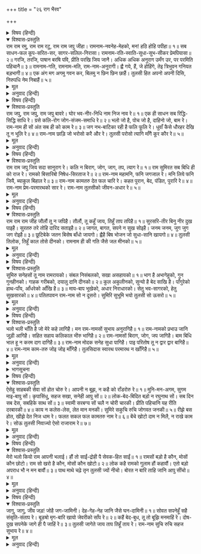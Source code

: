 +++
title = "२६ राग भैरव"

+++


<details><summary>विषय (हिन्दी)</summary>

(६५)
</details>

<details open><summary>विश्वास-प्रस्तुति</summary>
राम राम रमु, राम राम रटु, राम राम जपु जीहा।  
रामनाम-नवनेह-मेहको, मन! हठि होहि पपीहा॥ १॥  
सब साधन-फल कूप-सरित-सर, सागर-सलिल-निरासा।  
रामनाम-रति-स्वाति-सुधा-सुभ-सीकर प्रेमपियासा॥ २॥  
गरजि, तरजि, पाषान बरषि पवि, प्रीति परखि जिय जानै।  
अधिक अधिक अनुराग उमँग उर, पर परमिति पहिचानै॥ ३॥  
रामनाम-गति, रामनाम-मति, राम-नाम-अनुरागी।  
ह्वै गये, हैं, जे होहिंगे, तेइ त्रिभुवन गनियत बड़भागी॥ ४॥  
एक अंग मग अगमु गवन कर, बिलमु न छिन छिन छाहैं।  
तुलसी हित अपनो अपनी दिसि, निरुपधि नेम निबाहैं॥ ५॥
</details>

<details><summary>मूल</summary>

राम राम रमु, राम राम रटु, राम राम जपु जीहा।  
रामनाम-नवनेह-मेहको, मन! हठि होहि पपीहा॥ १॥  
सब साधन-फल कूप-सरित-सर, सागर-सलिल-निरासा।  
रामनाम-रति-स्वाति-सुधा-सुभ-सीकर प्रेमपियासा॥ २॥  
गरजि, तरजि, पाषान बरषि पवि, प्रीति परखि जिय जानै।  
अधिक अधिक अनुराग उमँग उर, पर परमिति पहिचानै॥ ३॥  
रामनाम-गति, रामनाम-मति, राम-नाम-अनुरागी।  
ह्वै गये, हैं, जे होहिंगे, तेइ त्रिभुवन गनियत बड़भागी॥ ४॥  
एक अंग मग अगमु गवन कर, बिलमु न छिन छिन छाहैं।  
तुलसी हित अपनो अपनी दिसि, निरुपधि नेम निबाहैं॥ ५॥
</details>

<details><summary>अनुवाद (हिन्दी)</summary>

भावार्थ—हे जीभ! तू सदा राम राममें रमा कर, राम राम रटा कर और राम रामका जाप किया कर। हे मन! तू भी रामनाममें प्रेमरूपी नित्य-नवीन मेघके लिये हठ करके पपीहा बन जा॥ १॥ जैसे पपीहा कुआँ, नदी, तालाब और समुद्रतकके जलकी जरा-सी भी आशा न कर केवल स्वाती-नक्षत्रके जलकी एक प्रेम-बूँदके लिये प्यासा रहता है, ऐसे ही तू भी और सारे साधनों तथा उनके फलोंकी आशा न कर केवल श्रीरामनामके प्रेमरूपी अमृतकी बूँदमें ही प्रीति कर॥ २॥ पपीहेपर उसका प्रेमी मेघ गरजता है, डाँट बतलाता है, ओले बरसाता है, वज्रपात करता है, इस प्रकार कठिन-से-कठिन परीक्षा करके पपीहेके अनन्य प्रेमको पूर्णरूपसे परखकर जब वह इस बातको जान लेता है कि ज्यों-ज्यों परीक्षा लेता हूँ त्यों-त्यों इस पपीहेका प्रेम अधिकाधिक बढ़ता है, (तब उसे स्वातीकी बूँद मिलती है)॥ ३॥ इसी प्रकार (भगवान् की दयासे परीक्षाके लिये कैसे ही संकट आकर तुझे विचलित करनेकी चेष्टा क्यों न करें) तू तो (अनन्य मनसे) श्रीरामनामकी ही शरण ग्रहण कर, रामनाममें ही बुद्धि लगा, राम-नामका ही प्रेमी बन। ऐसे रामनामके आश्रित जितने भक्त हो गये हैं, अभी हैं और जो आगे होंगे, त्रिलोकीमें उन्हींको बड़ा भाग्यवान् समझना चाहिये॥ ४॥ यह (रामनाममें अनन्य प्रेम करनेका) एकांगी मार्ग बड़ा ही कठिन है, यदि तू इस मार्गपर चला जाय तो क्षण-क्षणमें (सांसारिक सुखोंकी) छाया लेनेके लिये ठहरकर देर न करना। हे तुलसीदास! तेरा भला तो अपनी ओरसे श्रीरामनाममें निरुपधि अर्थात् निष्कपट प्रेमके निबाहनेसे ही होगा॥ ५॥
</details>

<details><summary>विषय (हिन्दी)</summary>

(६६)
</details>

<details open><summary>विश्वास-प्रस्तुति</summary>
राम जपु, राम जपु, राम जपु बावरे।  
घोर भव-नीर-निधि नाम निज नाव रे॥ १॥  
एक ही साधन सब रिद्धि-सिद्धि साधि रे।  
ग्रसे कलि-रोग जोग-संजम-समाधि रे॥ २॥  
भलो जो है, पोच जो है, दाहिनो जो, बाम रे।  
राम-नाम ही सों अंत सब ही को काम रे॥ ३॥  
जग नभ-बाटिका रही है फलि फूलि रे।  
धुवाँ कैसे धौरहर देखि तू न भूलि रे॥ ४॥  
राम-नाम छाड़ि जो भरोसो करै और रे।  
तुलसी परोसो त्यागि माँगै कूर कौर रे॥ ५॥
</details>

<details><summary>मूल</summary>

राम जपु, राम जपु, राम जपु बावरे।  
घोर भव-नीर-निधि नाम निज नाव रे॥ १॥  
एक ही साधन सब रिद्धि-सिद्धि साधि रे।  
ग्रसे कलि-रोग जोग-संजम-समाधि रे॥ २॥  
भलो जो है, पोच जो है, दाहिनो जो, बाम रे।  
राम-नाम ही सों अंत सब ही को काम रे॥ ३॥  
जग नभ-बाटिका रही है फलि फूलि रे।  
धुवाँ कैसे धौरहर देखि तू न भूलि रे॥ ४॥  
राम-नाम छाड़ि जो भरोसो करै और रे।  
तुलसी परोसो त्यागि माँगै कूर कौर रे॥ ५॥
</details>

<details><summary>अनुवाद (हिन्दी)</summary>

भावार्थ—अरे पागल! राम जप, राम जप, राम जप। इस भयानक संसाररूपी समुद्रसे पार उतरनेके लिये श्रीरामनाम ही अपनी नाव है। अर्थात् इस रामनामरूपी नावमें बैठकर मनुष्य जब चाहे तभी पार उतर सकता है, क्योंकि यह मनुष्यके अधिकारमें है॥ १॥ इसी एक साधनके बलसे सब ऋद्धि-सिद्धियोंको साध ले, क्योंकि योग, संयम और समाधि आदि साधनोंको कलिकालरूपी रोगने ग्रस लिया है॥ २॥ भला हो, बुरा हो, उलटा हो, सीधा हो, अन्तमें सबको एक रामनामसे ही काम पड़ेगा॥ ३॥ यह जगत् भ्रमसे आकाशमें फले-फूले दीखनेवाले बगीचेके समान सर्वथा मिथ्या है, धुएँके महलोंकी भाँति क्षण-क्षणमें दीखने और मिटनेवाले इन सांसारिक पदार्थोंको देखकर तू भूल मत॥ ४॥ जो रामनामको छोड़कर दूसरेका भरोसा करता है, हे तुलसीदास! वह उस मूर्खके समान है, जो सामने परोसे हुए भोजनको छोड़कर एक-एक कौरके लिये कुत्तेकी तरह घर-घर माँगता फिरता है॥ ५॥
</details>

<details><summary>विषय (हिन्दी)</summary>

(६७)
</details>

<details open><summary>विश्वास-प्रस्तुति</summary>
राम राम जपु जिय सदा सानुराग रे।  
कलि न बिराग, जोग, जाग, तप, त्याग रे॥ १॥  
राम सुमिरत सब बिधि ही को राज रे।  
रामको बिसारिबो निषेध-सिरताज रे॥ २॥  
राम-नाम महामनि, फनि जगजाल रे।  
मनि लिये फनि जियै, ब्याकुल बिहाल रे॥ ३॥  
राम-नाम कामतरु देत फल चारि रे।  
कहत पुरान, बेद, पंडित, पुरारि रे॥ ४॥  
राम-नाम प्रेम-परमारथको सार रे।  
राम-नाम तुलसीको जीवन-अधार रे॥ ५॥
</details>

<details><summary>मूल</summary>

राम राम जपु जिय सदा सानुराग रे।  
कलि न बिराग, जोग, जाग, तप, त्याग रे॥ १॥  
राम सुमिरत सब बिधि ही को राज रे।  
रामको बिसारिबो निषेध-सिरताज रे॥ २॥  
राम-नाम महामनि, फनि जगजाल रे।  
मनि लिये फनि जियै, ब्याकुल बिहाल रे॥ ३॥  
राम-नाम कामतरु देत फल चारि रे।  
कहत पुरान, बेद, पंडित, पुरारि रे॥ ४॥  
राम-नाम प्रेम-परमारथको सार रे।  
राम-नाम तुलसीको जीवन-अधार रे॥ ५॥
</details>

<details><summary>अनुवाद (हिन्दी)</summary>

भावार्थ—हे जीव! सदा अनन्य प्रेमसे श्रीरामनाम जपा कर, इस कलिकालमें रामनामके सिवा वैराग्य, योग, यज्ञ, तप और दानसे कुछ भी नहीं हो सकता॥ १॥ शास्त्रोंमें विधिनिषेधरूपसे कर्म बतलाये हैं, मेरी सम्मतिमें श्रीरामनामका स्मरण करना ही सारी विधियोंमें राज-विधि है और श्रीरामनामको भूल जाना ही सबसे बढ़कर निषिद्ध कर्म है॥ २॥ रामनाम महामणि है और यह जगत् का जाल साँप है, जैसे मणि ले लेनेसे साँप व्याकुल होकर मर-सा जाता है, इसी प्रकार रामनामरूपी मणि ले लेनेसे दु:खरूप जगत्-जाल आप ही नष्टप्राय हो जायगा॥ ३॥ अरे! यह राम-नाम कल्पवृक्ष है, यह अर्थ, धर्म, काम और मोक्ष चारों फल देता है, इस बातको वेद, पुराण, पण्डित और शिवजी महाराज भी कहते हैं॥ ४॥ श्रीरामनाम प्रेम और परमार्थ अर्थात् भक्ति-मुक्ति दोनोंका सार है और यह रामनाम इस तुलसीदासके तो जीवनका आधार ही है॥ ५॥
</details>

<details><summary>विषय (हिन्दी)</summary>

(६८)
</details>

<details open><summary>विश्वास-प्रस्तुति</summary>
राम राम राम जीह जौलौं तू न जपिहै।  
तौलौं, तू कहूँ जाय, तिहूँ ताप तपिहै॥ १॥  
सुरसरि-तीर बिनु नीर दुख पाइहै।  
सुरतरु तरे तोहि दारिद सताइहै॥ २॥  
जागत, बागत, सपने न सुख सोइहै।  
जनम जनम, जुग जुग जग रोइहै॥ ३॥  
छूटिबेके जतन बिसेष बाँधो जायगो।  
ह्वैहै बिष भोजन जो सुधा-सानि खायगो॥ ४॥  
तुलसी तिलोक, तिहूँ काल तोसे दीनको।  
रामनाम ही की गति जैसे जल मीनको॥ ५॥
</details>

<details><summary>मूल</summary>

राम राम राम जीह जौलौं तू न जपिहै।  
तौलौं, तू कहूँ जाय, तिहूँ ताप तपिहै॥ १॥  
सुरसरि-तीर बिनु नीर दुख पाइहै।  
सुरतरु तरे तोहि दारिद सताइहै॥ २॥  
जागत, बागत, सपने न सुख सोइहै।  
जनम जनम, जुग जुग जग रोइहै॥ ३॥  
छूटिबेके जतन बिसेष बाँधो जायगो।  
ह्वैहै बिष भोजन जो सुधा-सानि खायगो॥ ४॥  
तुलसी तिलोक, तिहूँ काल तोसे दीनको।  
रामनाम ही की गति जैसे जल मीनको॥ ५॥
</details>

<details><summary>अनुवाद (हिन्दी)</summary>

भावार्थ—हे जीव! जबतक तू जीभसे रामनाम नहीं जपेगा, तबतक तू कहीं भी जा—तीनों तापोंसे जलता ही रहेगा॥ १॥ गंगाजीके तीरपर जानेपर भी तू पानी बिना तरसकर दु:खी होगा, कल्पवृक्षके नीचे भी तुझे दरिद्रता सताती रहेगी॥ २॥ जागते, सोते और सपनेमें तुझे कहीं भी सुख नहीं मिलेगा, इस संसारमें जन्म-जन्म और युग-युगमें तुझे रोना ही पड़ेगा॥ ३॥ जितने ही छूटनेके (दूसरे) उपाय करेगा (रामनामविमुख होनेके कारण) उतना ही और कसकर बँधता जायगा; अमृतमय भोजन भी तेरे लिये विषके समान हो जायगा॥ ४॥ हे तुलसी! तुझ-से दीनको तीनों लोकों और तीनों कालोंमें एक श्रीरामनामका वैसे ही भरोसा है जैसे मछलीको जलका॥ ५॥
</details>

<details><summary>विषय (हिन्दी)</summary>

(६९)
</details>

<details open><summary>विश्वास-प्रस्तुति</summary>
सुमिरु सनेहसों तू नाम रामरायको।  
संबल निसंबलको, सखा असहायको॥ १॥  
भाग है अभागेहूको, गुन गुनहीनको।  
गाहक गरीबको, दयालु दानि दीनको॥ २॥  
कुल अकुलीनको, सुन्यो है बेद साखि है।  
पाँगुरेको हाथ-पाँय, आँधरेको आँखि है॥ ३॥  
माय-बाप भूखेको, अधार निराधारको।  
सेतु भव-सागरको, हेतु सुखसारको॥ ४॥  
पतितपावन राम-नाम सो न दूसरो।  
सुमिरि सुभूमि भयो तुलसी सो ऊसरो॥ ५॥
</details>

<details><summary>मूल</summary>

सुमिरु सनेहसों तू नाम रामरायको।  
संबल निसंबलको, सखा असहायको॥ १॥  
भाग है अभागेहूको, गुन गुनहीनको।  
गाहक गरीबको, दयालु दानि दीनको॥ २॥  
कुल अकुलीनको, सुन्यो है बेद साखि है।  
पाँगुरेको हाथ-पाँय, आँधरेको आँखि है॥ ३॥  
माय-बाप भूखेको, अधार निराधारको।  
सेतु भव-सागरको, हेतु सुखसारको॥ ४॥  
पतितपावन राम-नाम सो न दूसरो।  
सुमिरि सुभूमि भयो तुलसी सो ऊसरो॥ ५॥
</details>

<details><summary>अनुवाद (हिन्दी)</summary>

भावार्थ—हे जीव! तू प्रेमपूर्वक राजराजेश्वर श्रीरामके नामका स्मरण कर, उनका नाम पाथेयहीन पथिकोंके लिये मार्गव्यय (कलेवा) है, जिसका कोई सहाय नहीं है उसका सहायक है॥ १॥ यह रामनाम भाग्यहीनका भाग्य और गुणहीनका गुण है, (रामनाम जपनेवाले भाग्यहीन और गुणहीन भी परम भाग्यवान् और सर्वगुणसम्पन्न हो जाते हैं।) यह गरीबोंका सम्मान करनेवाला ग्राहक और दीनोंके लिये दयालु दानी है॥ २॥ यह रामनाम कुलहीनोंका उच्च कुल (रामनाम जपनेवाले चाण्डाल भी सबसे ऊँचे समझे जाते हैं) और लँगड़े-लूलोंके हाथ-पैर तथा अन्धोंकी आँखें हैं (रामनाम जपनेवाले संसार-मार्गको सहजहीमें लाँघ जाते हैं) इस सिद्धान्तका वेद साक्षी है॥ ३॥ वह रामनाम भूखोंका माँ-बाप और निराधारका आधार है। संसार-सागरसे पार जानेके लिये यह पुल है और सब सुखोंके सार भगवत्-प्राप्तिका प्रधान कारण है॥ ४॥ रामनामके समान पतित-पावन दूसरा कौन है, जिसके स्मरण करनेसे तुलसीके समान ऊसर भी सुन्दर (भक्ति-प्रेमरूपी प्रचुर धानकी) उपजाऊ भूमि बन गया॥ ५॥
</details>

<details><summary>विषय (हिन्दी)</summary>

(७०)
</details>

<details open><summary>विश्वास-प्रस्तुति</summary>
भलो भली भाँति है जो मेरे कहे लागिहै।  
मन राम-नामसों सुभाय अनुरागिहै॥ १॥  
राम-नामको प्रभाउ जानि जूड़ी आगिहै।  
सहित सहाय कलिकाल भीरु भागिहै॥ २॥  
राम-नामसों बिराग, जोग, जप जागिहै।  
बाम बिधि भाल हू न करम दाग दागिहै॥ ३॥  
राम-नाम मोदक सनेह सुधा पागिहै।  
पाइ परितोष तू न द्वार द्वार बागिहै॥ ४॥  
राम-नाम काम-तरु जोइ जोइ माँगिहै।  
तुलसिदास स्वारथ परमारथ न खाँगिहै॥ ५॥
</details>

<details><summary>मूल</summary>

भलो भली भाँति है जो मेरे कहे लागिहै।  
मन राम-नामसों सुभाय अनुरागिहै॥ १॥  
राम-नामको प्रभाउ जानि जूड़ी आगिहै।  
सहित सहाय कलिकाल भीरु भागिहै॥ २॥  
राम-नामसों बिराग, जोग, जप जागिहै।  
बाम बिधि भाल हू न करम दाग दागिहै॥ ३॥  
राम-नाम मोदक सनेह सुधा पागिहै।  
पाइ परितोष तू न द्वार द्वार बागिहै॥ ४॥  
राम-नाम काम-तरु जोइ जोइ माँगिहै।  
तुलसिदास स्वारथ परमारथ न खाँगिहै॥ ५॥
</details>

<details><summary>अनुवाद (हिन्दी)</summary>

भावार्थ— हे मन! यदि मेरे कहेपर चलकर, स्वभावसे ही श्रीरामनामसे प्रेम करेगा तो तेरा सब प्रकारसे भला होगा॥ १॥ रामनामका प्रभाव कँपा देनेवाली सर्दीका नाश करनेके लिये अग्निके समान है, मनुष्यकी बुद्धिको विचलित कर देनेवाला कलिकाल अपने (काम-क्रोधादि) सहायकों समेत रामनामके डरसे तुरंत भाग जायगा॥ २॥ रामनामके प्रभावसे वैराग्य, योग, जप, तप आदि आप ही जागृत हो उठेंगे; फिर वाम विधाता भी तेरे मस्तकपर बुरे कर्म-फल अंकित नहीं कर सकेगा, अर्थात् तेरे सारे कर्म क्षीण हो जायँगे॥ ३॥ यदि तू रामनामरूपी लड्डूको प्रेमरूपी अमृतमें पागकर खायगा तो तुझे सदाके लिये परम सन्तोष प्राप्त हो जायगा, फिर सुखके लिये घर-घर भटकना नहीं पड़ेगा॥ ४॥ रामनाम कल्पवृक्ष है, इससे हे तुलसीदास! तू उससे स्वार्थ-परमार्थ जो कुछ भी माँगेगा, सो सभी मिल जायगा, किसी बातकी कमी नहीं रहेगी॥ ५॥
</details>

<details><summary>भागसूचना</summary>

विनयावली
</details>

<details><summary>विषय (हिन्दी)</summary>

(७१)
</details>

<details open><summary>विश्वास-प्रस्तुति</summary>
ऐसेहू साहबकी सेवा सों होत चोरु रे।  
आपनी न बूझ, न कहै को राँडरोरु रे॥ १॥  
मुनि-मन-अगम, सुगम माइ-बापु सों।  
कृपासिंधु, सहज सखा, सनेही आपु सों॥ २॥  
लोक-बेद-बिदित बड़ो न रघुनाथ सों।  
सब दिन सब देस, सबहिके साथ सों॥ ३॥  
स्वामी सरबग्य सों चलै न चोरी चारकी।  
प्रीति पहिचानि यह रीति दरबारकी॥ ४॥  
काय न कलेस-लेस, लेत मान मनकी।  
सुमिरे सकुचि रुचि जोगवत जनकी॥ ५॥  
रीझे बस होत, खीझे देत निज धाम रे।  
फलत सकल फल कामतरु नाम रे॥ ६॥  
बेंचे खोटो दाम न मिलै, न राखे काम रे।  
सोऊ तुलसी निवाज्यो ऐसो राजाराम रे॥ ७॥
</details>

<details><summary>मूल</summary>

ऐसेहू साहबकी सेवा सों होत चोरु रे।  
आपनी न बूझ, न कहै को राँडरोरु रे॥ १॥  
मुनि-मन-अगम, सुगम माइ-बापु सों।  
कृपासिंधु, सहज सखा, सनेही आपु सों॥ २॥  
लोक-बेद-बिदित बड़ो न रघुनाथ सों।  
सब दिन सब देस, सबहिके साथ सों॥ ३॥  
स्वामी सरबग्य सों चलै न चोरी चारकी।  
प्रीति पहिचानि यह रीति दरबारकी॥ ४॥  
काय न कलेस-लेस, लेत मान मनकी।  
सुमिरे सकुचि रुचि जोगवत जनकी॥ ५॥  
रीझे बस होत, खीझे देत निज धाम रे।  
फलत सकल फल कामतरु नाम रे॥ ६॥  
बेंचे खोटो दाम न मिलै, न राखे काम रे।  
सोऊ तुलसी निवाज्यो ऐसो राजाराम रे॥ ७॥
</details>

<details><summary>अनुवाद (हिन्दी)</summary>

भावार्थ—अरे! तू ऐसे स्वामीकी सेवासे भी अपना जी चुराता है। तुझमें न तो अपनी समझ है और न तुझे दूसरेके कहेका ही कुछ खयाल है, तू तो किसी भी कामका नहीं, पत्थरका रोड़ा है॥ १॥ जो भगवान् श्रीराम मुनियोंके मनको भी अगम हैं, वही भक्तोंके लिये माता-पिताके समान सुगम हैं, वे कृपाके समुद्र हैं, स्वभावसे ही मित्र और अपने-आप ही प्रेम करनेवाले हैं॥ २॥ यह बात लोक और वेदमें प्रसिद्ध है कि श्रीरघुनाथजीसे बड़ा कोई भी नहीं है, वे सर्वदा सर्वत्र और सभीके साथ रहते हैं॥ ३॥ (सच्चे मनसे श्रीरामसे प्रेम कर, क्योंकि) वे स्वामी सर्वज्ञ हैं, उनसे सेवककी चोरी छिपी नहीं रह सकती। वहाँ प्रेमकी ही पहचान होती है, यही उनके दरबारकी नीति है॥ ४॥ उनकी सेवामें शरीरको जरा-सा भी कष्ट नहीं पहुँचता, वे स्वामी मनके प्रेम और सेवाको ही मान लेते हैं। प्रेमसे स्मरण करते ही वे संकोचमें पड़ जाते हैं और सेवककी रुचि देखने लगते हैं, अर्थात् भक्तोंको मनमानी वस्तु देकर भी इसी संकोचमें रहते हैं कि हमने कुछ भी नहीं दिया॥ ५॥ वह जिसपर प्रसन्न होते हैं, उसके वशमें हो जाते हैं और जिसपर नाराज होते हैं उसे (देहके बन्धनसे छुड़ाकर) अपने परम धाममें भेज देते हैं। उनका नाम कल्पवृक्षके समान है, जिसमें सब प्रकारके फल फलते हैं॥ ६॥ जिसके बेचनेपर एक खोटा पैसा नहीं मिलता और रखनेसे कुछ काम नहीं निकलता, ऐसे तुलसीदासको भी जिन्होंने निहाल कर दिया, ऐसे राजाधिराज श्रीरामजीका क्या कहना है?॥ ७॥
</details>

<details><summary>विषय (हिन्दी)</summary>

(७२)
</details>

<details open><summary>विश्वास-प्रस्तुति</summary>
मेरो भलो कियो राम आपनी भलाई।  
हौं तो साईं-द्रोही पै सेवक-हित साईं॥ १॥  
रामसों बड़ो है कौन, मोसों कौन छोटो।  
राम सो खरो है कौन, मोसों कौन खोटो॥ २॥  
लोक कहै रामको गुलाम हौं कहावौं।  
एतो बड़ो अपराध भौ न मन बावौं॥ ३॥  
पाथ माथे चढ़े तृन तुलसी ज्यों नीचो।  
बोरत न बारि ताहि जानि आपु सींचो॥ ४॥
</details>

<details><summary>मूल</summary>

मेरो भलो कियो राम आपनी भलाई।  
हौं तो साईं-द्रोही पै सेवक-हित साईं॥ १॥  
रामसों बड़ो है कौन, मोसों कौन छोटो।  
राम सो खरो है कौन, मोसों कौन खोटो॥ २॥  
लोक कहै रामको गुलाम हौं कहावौं।  
एतो बड़ो अपराध भौ न मन बावौं॥ ३॥  
पाथ माथे चढ़े तृन तुलसी ज्यों नीचो।  
बोरत न बारि ताहि जानि आपु सींचो॥ ४॥
</details>

<details><summary>अनुवाद (हिन्दी)</summary>

भावार्थ—श्रीरामजीने अपने भलेपनसे ही मेरा भला कर दिया। (मेरे कर्त्तव्यसे भला होनेकी क्या आशा थी?) क्योंकि मैं तो स्वामीके साथ बुराई करनेवाला हूँ; परन्तु मेरे स्वामी श्रीराम सेवकके हितकारी हैं॥ १॥ श्रीरामजीसे तो बड़ा कौन है और मुझसे छोटा कौन है? उनके समान खरा कौन है और मेरे समान खोटा कौन है?॥ २॥ संसार कहता है कि मैं (तुलसीदास) रामजीका गुलाम हूँ और मैं भी यह कहलवाता हूँ। (वास्तवमें रामका सेवक न होकर भी मैं इस पदवीको स्वीकार कर लेता हूँ) यह मेरा बड़ा भारी अपराध है, तो भी श्रीरामका मन मेरी तरफसे तनिक भी नहीं फिरा॥ ३॥ हे तुलसी! जैसे तिनका बहुत नीच होनेपर भी जलके मस्तकपर चढ़ जाता है, (ऊपर उतराने लगता है) परन्तु जल उसे अपने द्वारा ही सींचकर पाला-पोसा हुआ समझकर डुबोता नहीं। (इसी प्रकार भगवान् श्रीरामजी समझते हैं)॥ ४॥
</details>

<details><summary>विषय (हिन्दी)</summary>

(७३)
</details>

<details open><summary>विश्वास-प्रस्तुति</summary>
जागु, जागु, जीव जड़! जोहै जग-जामिनी।  
देह-गेह-नेह जानि जैसे घन-दामिनी॥ १॥  
सोवत सपनेहूँ सहै संसृति-संताप रे।  
बूडॺो मृग-बारि खायो जेवरीको साँप रे॥ २॥  
कहैं बेद-बुध, तू तो बूझि मनमाहिं रे।  
दोष-दुख सपनेके जागे ही पै जाहिं रे॥ ३॥  
तुलसी जागेते जाय ताप तिहूँ ताय रे।  
राम-नाम सुचि रुचि सहज सुभाय रे॥ ४॥
</details>

<details><summary>मूल</summary>

जागु, जागु, जीव जड़! जोहै जग-जामिनी।  
देह-गेह-नेह जानि जैसे घन-दामिनी॥ १॥  
सोवत सपनेहूँ सहै संसृति-संताप रे।  
बूडॺो मृग-बारि खायो जेवरीको साँप रे॥ २॥  
कहैं बेद-बुध, तू तो बूझि मनमाहिं रे।  
दोष-दुख सपनेके जागे ही पै जाहिं रे॥ ३॥  
तुलसी जागेते जाय ताप तिहूँ ताय रे।  
राम-नाम सुचि रुचि सहज सुभाय रे॥ ४॥
</details>

<details><summary>अनुवाद (हिन्दी)</summary>

भावार्थ—अरे मूर्ख जीव! जाग, जाग! इस संसाररूपी रात्रिको देख! शरीर और घर-कुटुम्बके प्रेमको ऐसा क्षणभंगुर समझ जैसे बादलोंके बीचकी बिजली, जो क्षणभर चमककर ही छिप जाती है॥ १॥ (जागनेके समय ही नहीं) तू सोते समय सपनेमें भी संसारके कष्ट ही सह रहा है; अरे! तू भ्रमसे मृग-तृष्णाके जलमें डूबा जा रहा है और तुझे रस्सीका सर्प डँस रहा है॥ २॥ वेद और विद्वान् पुकार-पुकारकर कह रहे हैं, तू अपने मनमें विचार कर समझ ले कि स्वप्नके सारे दु:ख और दोष वास्तवमें जागनेपर ही नष्ट होते हैं॥ ३॥ हे तुलसी! संसारके तीनों ताप अज्ञानरूपी निद्रासे जागनेपर ही नष्ट होते हैं और तभी श्रीराम-नाममें अहैतुकी स्वाभाविक विशुद्ध प्रीति उत्पन्न होती है॥ ४॥
</details>
